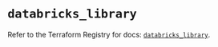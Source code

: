 # `databricks_library`

Refer to the Terraform Registry for docs: [`databricks_library`](https://registry.terraform.io/providers/databricks/databricks/1.89.0/docs/resources/library).
